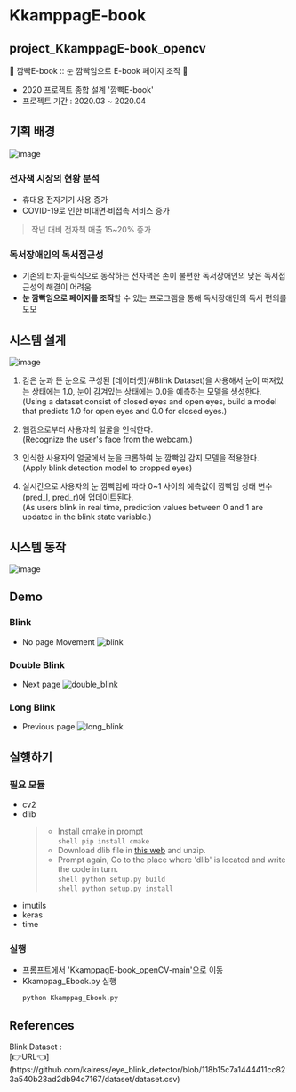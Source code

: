 # KkamppagE-book
## project_KkamppagE-book_opencv
👀 깜빡E-book :: 눈 깜빡임으로 E-book 페이지 조작 👀 
* 2020 프로젝트 종합 설계 '깜빡E-book'
* 프로젝트 기간 : 2020.03 ~ 2020.04 
  
## 기획 배경
![image](https://user-images.githubusercontent.com/79209568/111514869-7fdd0480-8795-11eb-8308-da4093e7ca23.png)
  
### 전자책 시장의 현황 분석
* 휴대용 전자기기 사용 증가
* COVID-19로 인한 비대면∙비접촉 서비스 증가
> 작년 대비 전자책 매출 15~20% 증가  

### 독서장애인의 독서접근성
* 기존의 터치∙클릭식으로 동작하는 전자책은 손이 불편한 독서장애인의 낮은 독서접근성의 해결이 어려움
* **눈 깜빡임으로 페이지를 조작**할 수 있는 프로그램을 통해 독서장애인의 독서 편의를 도모  
  
## 시스템 설계
![image](https://user-images.githubusercontent.com/79209568/111575966-dd536e80-87f2-11eb-94f7-d78b5eae1802.png)

1. 감은 눈과 뜬 눈으로 구성된 [데이터셋](#Blink Dataset)을 사용해서 눈이 떠져있는 상태에는 1.0, 눈이 감겨있는 상태에는 0.0을 예측하는 모델을 생성한다.  
(Using a dataset consist of closed eyes and open eyes, build a model that predicts 1.0 for open eyes and 0.0 for closed eyes.)
  
2. 웹캠으로부터 사용자의 얼굴을 인식한다.  
(Recognize the user's face from the webcam.)

3. 인식한 사용자의 얼굴에서 눈을 크롭하여 눈 깜빡임 감지 모델을 적용한다.  
(Apply blink detection model to cropped eyes)

4. 실시간으로 사용자의 눈 깜빡임에 따라 0~1 사이의 예측값이 깜빡임 상태 변수(pred_l, pred_r)에 업데이트된다.   
(As users blink in real time, prediction values between 0 and 1 are updated in the blink state variable.)  
  
## 시스템 동작
![image](https://user-images.githubusercontent.com/79209568/111637653-fc76ee00-883c-11eb-8118-d57b547d74d6.png)
  
## Demo
### Blink
* No page Movement
![blink](https://user-images.githubusercontent.com/79209568/111640732-d3a42800-883f-11eb-895c-d4851d4f18d6.gif)

### Double Blink
* Next page
![double_blink](https://user-images.githubusercontent.com/79209568/111641323-60e77c80-8840-11eb-884b-88606980ee86.gif)

### Long Blink
* Previous page
![long_blink](https://user-images.githubusercontent.com/79209568/111641879-ea974a00-8840-11eb-9f58-1f1e6b378899.gif)
  
  
## 실행하기
### 필요 모듈
* cv2
* dlib
     > - Install cmake in prompt  
      ```shell
      pip install cmake
      ```   
     > - Download dlib file in [this web](http://dlib.net/) and unzip.   
     > - Prompt again, Go to the place where 'dlib' is located and write the code in turn.   
      ```shell
      python setup.py build
      ```   
      ```shell
      python setup.py install
      ```   
* imutils
* keras
* time

### 실행
* 프롬프트에서 'KkamppagE-book_openCV-main'으로 이동
* Kkamppag_Ebook.py 실행
  ```shell
  python Kkamppag_Ebook.py
  ```


## References
<div id ="Blink Dataset">Blink Dataset : </div>
[👉URL👈](https://github.com/kairess/eye_blink_detector/blob/118b15c7a1444411cc823a540b23ad2db94c7167/dataset/dataset.csv)
